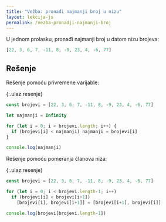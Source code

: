 ```yaml
---
title: "Vežba: pronađi najmanji broj u nizu"
layout: lekcija-js
permalink: /vezba-pronadji-najmanji-broj
---
```


U jednom prolasku, pronađi najmanji broj u datom nizu brojeva:

```js
[22, 3, 6, 7, -11, 8, -9, 23, 4, -6, 77]
```

## Rešenje

Rešenje pomoću privremene varijable:

{:.ulaz.resenje}
```js
const brojevi = [22, 3, 6, 7, -11, 8, -9, 23, 4, -6, 77]

let najmanji = Infinity

for (let i = 0; i < brojevi.length; i++) {
  if (brojevi[i] < najmanji) najmanji = brojevi[i]
}

console.log(najmanji)
```

Rešenje pomoću pomeranja članova niza:

{:.ulaz.resenje}
```js
const brojevi = [22, 3, 6, 7, -11, 8, -9, 23, 4, -6, 77]

for (let i = 0; i < brojevi.length-1; i++)
  if (brojevi[i] < brojevi[i+1])
    [brojevi[i], brojevi[i+1]] = [brojevi[i+1], brojevi[i]]

console.log(brojevi[brojevi.length-1])
```